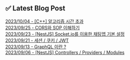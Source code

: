 
## ✅ Latest Blog Post

[2023/10/04 - [C++] 알고리즘 시간 초과](https://jeongje.vercel.app/posts/post-10) <br/>
[2023/09/25 - CORS와 SOP 이해하기](https://jeongje.vercel.app/posts/post-09) <br/>
[2023/09/23 - [NestJS] Socket.io를 이용한 채팅앱 기본 설정](https://jeongje.vercel.app/posts/post-08) <br/>
[2023/09/21 - 세션 / 쿠키 / JWT](https://jeongje.vercel.app/posts/post-07) <br/>
[2023/09/13 - GraphQL 이란 ?](https://jeongje.vercel.app/posts/post-06) <br/>
[2023/09/06 - [NestJS] Controllers / Providers / Modules](https://jeongje.vercel.app/posts/post-05) <br/>
